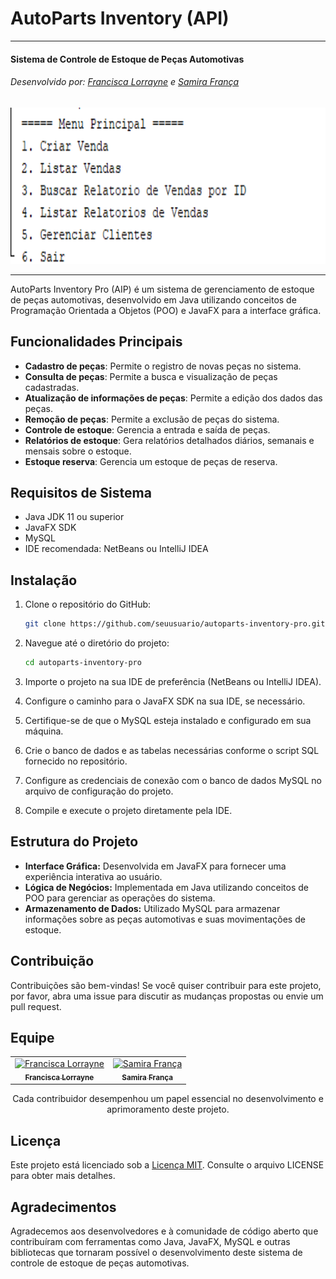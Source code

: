 # AutoParts Inventory (API)

---

#### Sistema de Controle de Estoque de Peças Automotivas

###### Desenvolvido por: [Francisca Lorrayne](https://github.com/franciscalorraynes) e [Samira França](https://github.com/samirafq)

<div>
  <img src="https://github.com/franciscalorraynes/AutoParts-Inventory/blob/main/controle-estoque/src/main/java/com/autoparts/controle/estoque/view/modelo/image/Captura%20de%20tela%202024-10-09%20090206.png?raw=true" width="700" height="250">
</div>

---

AutoParts Inventory Pro (AIP) é um sistema de gerenciamento de estoque de peças automotivas, desenvolvido em Java utilizando conceitos de Programação Orientada a Objetos (POO) e JavaFX para a interface gráfica.

## Funcionalidades Principais

- **Cadastro de peças**: Permite o registro de novas peças no sistema.
- **Consulta de peças**: Permite a busca e visualização de peças cadastradas.
- **Atualização de informações de peças**: Permite a edição dos dados das peças.
- **Remoção de peças**: Permite a exclusão de peças do sistema.
- **Controle de estoque**: Gerencia a entrada e saída de peças.
- **Relatórios de estoque**: Gera relatórios detalhados diários, semanais e mensais sobre o estoque.
- **Estoque reserva**: Gerencia um estoque de peças de reserva.

## Requisitos de Sistema

- Java JDK 11 ou superior
- JavaFX SDK
- MySQL
- IDE recomendada: NetBeans ou IntelliJ IDEA

## Instalação

1. Clone o repositório do GitHub:

    ```bash
    git clone https://github.com/seuusuario/autoparts-inventory-pro.git
    ```

2. Navegue até o diretório do projeto:

    ```bash
    cd autoparts-inventory-pro
    ```

3. Importe o projeto na sua IDE de preferência (NetBeans ou IntelliJ IDEA).

4. Configure o caminho para o JavaFX SDK na sua IDE, se necessário.

5. Certifique-se de que o MySQL esteja instalado e configurado em sua máquina.

6. Crie o banco de dados e as tabelas necessárias conforme o script SQL fornecido no repositório.

7. Configure as credenciais de conexão com o banco de dados MySQL no arquivo de configuração do projeto.

8. Compile e execute o projeto diretamente pela IDE.

## Estrutura do Projeto

- **Interface Gráfica:** Desenvolvida em JavaFX para fornecer uma experiência interativa ao usuário.
- **Lógica de Negócios:** Implementada em Java utilizando conceitos de POO para gerenciar as operações do sistema.
- **Armazenamento de Dados:** Utilizado MySQL para armazenar informações sobre as peças automotivas e suas movimentações de estoque.

## Contribuição

Contribuições são bem-vindas! Se você quiser contribuir para este projeto, por favor, abra uma issue para discutir as mudanças propostas ou envie um pull request.

## Equipe

<table align="center">
  <tr>    
    <td align="center">
      <a href="https://github.com/franciscalorraynes">
        <img src="https://avatars.githubusercontent.com/u/104534319?v=4" 
        width="120px;" alt="Francisca Lorrayne"/><br>
        <sub>
          <b>Francisca Lorrayne</b>
         </sub>
      </a>
    </td>
    <!-- Adicione mais contribuidores aqui -->
    <td align="center">
      <a href="https://github.com/samirafq">
        <img src="https://avatars.githubusercontent.com/u/111064435?v=4" 
        width="120px;" alt="Samira França"/><br>
        <sub>
          <b>Samira França</b>
         </sub>
      </a>
    </td>
  </tr>
</table>

<p align="center">
Cada contribuidor desempenhou um papel essencial no desenvolvimento e aprimoramento deste projeto.
</p>

## Licença

Este projeto está licenciado sob a [Licença MIT](https://github.com/franciscalorraynes/AutoParts_Inventory/blob/main/LICENSE). Consulte o arquivo LICENSE para obter mais detalhes.

## Agradecimentos

Agradecemos aos desenvolvedores e à comunidade de código aberto que contribuíram com ferramentas como Java, JavaFX, MySQL e outras bibliotecas que tornaram possível o desenvolvimento deste sistema de controle de estoque de peças automotivas.
